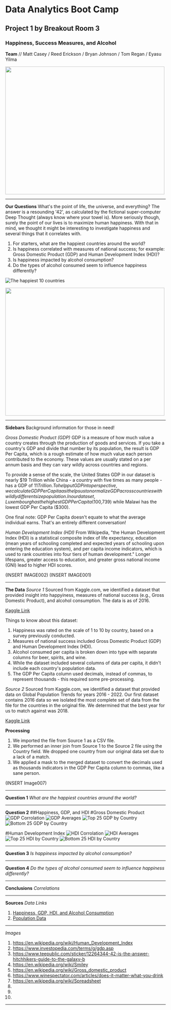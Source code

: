 # Data Analytics Boot Camp
## Project 1 by Breakout Room 3
### Happiness, Success Measures, and Alcohol


**Team** //
Matt Casey /
Reed Erickson /
Bryan Johnson /
Tom Regan /
Eyasu Yilma

<img src="Project_Images/Image006.jpg" width = 500, height = 400>

_____  _____  _____  _____  _____  _____  _____  _____  _____  _____


**Our Questions**
What's the point of life, the universe, and everything? The answer is a resounding '42', as calculated by the fictional super-computer Deep Thought (always know where your towel is). More seriously though, surely the point of our lives is to maximize human happiness. With that in mind, we thought it might be interesting to investigate happiness and several things that it correlates with.



1. For starters, what are the happiest countries around the world?
2. Is happiness correlated with measures of national success; for example: Gross Domestic Product (GDP) and Human Development Index (HDI)?
3. Is happiness impacted by alcohol consumption?
4. Do the types of alcohol consumed seem to influence happiness differently?



![The happiest 10 countries](Project_Images/Chart001.png)

<img src="Project_Images/Image005.png" width = 500, height = 400>

_____  _____  _____  _____  _____  _____  _____  _____  _____  _____


**Sidebars**
Background information for those in need!

*Gross Domestic Product (GDP)*
GDP is a measure of how much value a country creates through the production of goods and services. If you take a country's GDP and divide that number by its population, the result is GDP Per Capita, which is a rough estimate of how much value each person contributed to the economy. These values are usually stated on a per annum basis and they can vary wildly across countries and regions.

To provide a sense of the scale, the United States GDP in our dataset is nearly $19 Trillion while China - a country with five times as many people - has a GDP of $11 Trillion. To help put GDP into perspective, we calculate GDP Per Capita as it helps us to normalize GDP across countries with wildly different size population. In our dataset, Luxembourg has the highest GDP Per Capita ($100,739) while Malawi has the lowest GDP Per Capita ($300).

One final note: GDP Per Capita doesn't equate to what the average individual earns. That's an entirely different conversation!

*Human Development Index (HDI)*
From Wikipedia, "the Human Development Index (HDI) is a statistical composite index of life expectancy, education (mean years of schooling completed and expected years of schooling upon entering the education system), and per capita income indicators, which is used to rank countries into four tiers of human development." Longer lifespans, greater access to education, and greater gross national income (GNI) lead to higher HDI scores.

(INSERT IMAGE002)
(INSERT IMAGE001)

_____  _____  _____  _____  _____  _____  _____  _____  _____  _____


**The Data**
*Source 1*
Sourced from Kaggle.com, we identified a dataset that provided insight into happyiness, measures of national success (e.g., Gross Domestic Product), and alcohol consumption. The data is as of 2016.

[Kaggle Link](https://www.kaggle.com/datasets/marcospessotto/happiness-and-alcohol-consumption/data)

Things to know about this dataset:
1. Happiness was rated on the scale of 1 to 10 by country, based on a survey previously conducted.
2. Measures of national success included Gross Domestic Product (GDP) and Human Development Index (HDI).
3. Alcohol consumed per capita is broken down into type with separate columns for beer, spirits, and wine.
4. While the dataset included several columns of data per capita, it didn't include each country's population data.
5. The GDP Per Capita column used decimals, instead of commas, to represent thousands - this required some pre-processing.

*Source 2*
Sourced from Kaggle.com, we identified a dataset that provided data on Global Population Trends for years 2016 - 2022. Our first dataset contains 2016 data so we isolated the most complete set of data from the file for the countries in the original file. We determined that the best year for us to match against was 2018.

[Kaggle Link](https://www.kaggle.com/datasets/alitaqi000/global-population-trends2016-2022)


**Processing**
1. We imported the file from Source 1 as a CSV file.
2. We performed an inner join from Source 1 to the Source 2 file using the Country field. We dropped one country from our original data set due to a lack of a match.
3. We applied a mask to the merged dataset to convert the decimals used as thousands indicators in the GDP Per Capita column to commas, like a sane person.

(INSERT Image007)
_____  _____  _____  _____  _____  _____  _____  _____  _____  _____


**Question 1**
*What are the happiest countries around the world?*


_____  _____  _____  _____  _____  _____  _____  _____  _____  _____


**Question 2**
##Happiness, GDP, and HDI
#Gross Domestic Product
![GDP Corrolation](output_data/GDP_HDI/HappyGDP.png)
![GDP Averages](output_data/GDP_HDI/Average_GDP_by_Region.png)
![Top 25 GDP by Country](output_data/GDP_HDI/Top_GDP.png)
![Bottom 25 GDP by Country](output_data/GDP_HDI/Bottom_GDP.png)

#Human Development Index
![HDI Corrolation](output_data/GDP_HDI/HappyHDI.png)
![HDI Averages](output_data/GDP_HDI/Average_HDI_by_Region.png)
![Top 25 HDI by Country](output_data/GDP_HDI/Top_HDI.png)
![Bottom 25 HDI by Country](output_data/GDP_HDI/Bottom_HDI.png)


_____  _____  _____  _____  _____  _____  _____  _____  _____  _____


**Question 3**
*Is happiness impacted by alcohol consumption?*



_____  _____  _____  _____  _____  _____  _____  _____  _____  _____


**Question 4**
*Do the types of alcohol consumed seem to influence happiness differently?*



_____  _____  _____  _____  _____  _____  _____  _____  _____  _____


**Conclusions**
*Correlations*



_____  _____  _____  _____  _____  _____  _____  _____  _____  _____


**Sources**
*Data Links*
01. [Happiness, GDP, HDI, and Alcohol Consumption](https://www.kaggle.com/datasets/marcospessotto/happiness-and-alcohol-consumption/data)
02. [Population Data](https://www.kaggle.com/datasets/alitaqi000/global-population-trends2016-2022)

_____  _____  _____ 

*Images*
001. https://en.wikipedia.org/wiki/Human_Development_Index
002. https://www.investopedia.com/terms/g/gdp.asp
003. https://www.teepublic.com/sticker/12264344-42-is-the-answer-hitchhikers-guide-to-the-galaxy-b
004. https://en.wikipedia.org/wiki/Smiley
005. https://en.wikipedia.org/wiki/Gross_domestic_product
006. https://www.winespectator.com/articles/does-it-matter-what-you-drink
007. https://en.wikipedia.org/wiki/Spreadsheet
008.
009.
010.

_____  _____  _____  _____  _____  _____  _____  _____  _____  _____
